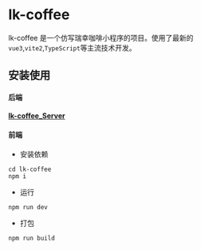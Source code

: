 # lk-coffee

lk-coffee 是一个仿写瑞幸咖啡小程序的项目。使用了最新的`vue3`,`vite2`,`TypeScript`等主流技术开发。

## 安装使用

#### 后端

**[lk-coffee_Server](https://github.com/qycf/lk-coffee_Server)**

#### 前端

- 安装依赖

```
cd lk-coffee
npm i
```

- 运行

```
npm run dev
```

- 打包

```
npm run build
```

